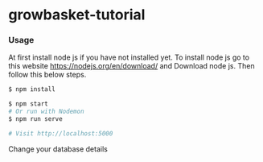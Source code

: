 # growbasket-tutorial

### Usage

At first install node js if you have not installed yet.
To install node js go to this website https://nodejs.org/en/download/ and Download node js.
Then follow this below steps.

```sh
$ npm install
```

```sh
$ npm start
# Or run with Nodemon
$ npm run serve

# Visit http://localhost:5000
```

Change your database details
